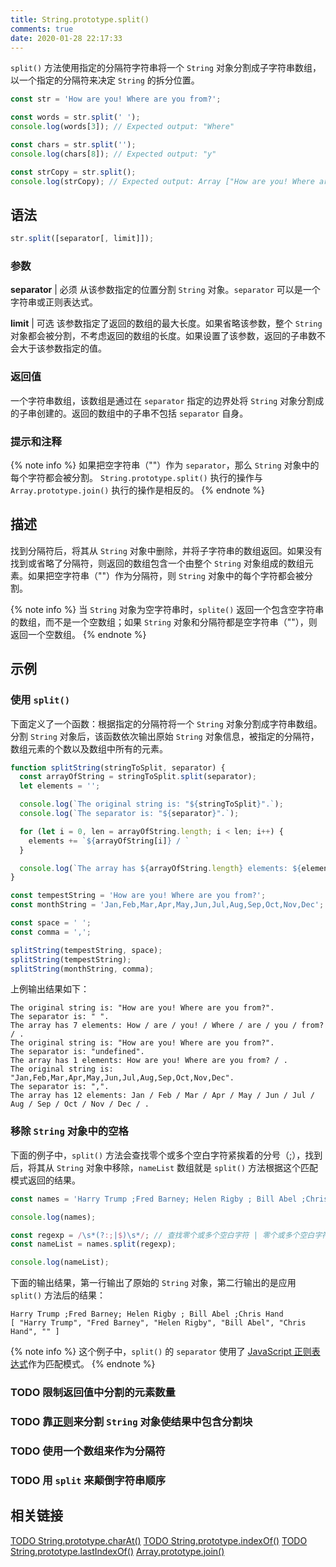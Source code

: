 ```yaml
---
title: String.prototype.split()
comments: true
date: 2020-01-28 22:17:33
---
```


`split()` 方法使用指定的分隔符字符串将一个 `String` 对象分割成子字符串数组，以一个指定的分隔符来决定 `String` 的拆分位置。

``` JavaScript
const str = 'How are you! Where are you from?';

const words = str.split(' ');
console.log(words[3]); // Expected output: "Where"

const chars = str.split('');
console.log(chars[8]); // Expected output: "y"

const strCopy = str.split();
console.log(strCopy); // Expected output: Array ["How are you! Where are you from?"]
```

## 语法

``` JavaScript
str.split([separator[, limit]]);
```

### 参数

**separator** | 必须
从该参数指定的位置分割 `String` 对象。`separator` 可以是一个字符串或正则表达式。

**limit** | 可选
该参数指定了返回的数组的最大长度。如果省略该参数，整个 `String` 对象都会被分割，不考虑返回的数组的长度。如果设置了该参数，返回的子串数不会大于该参数指定的值。

### 返回值

一个字符串数组，该数组是通过在 `separator` 指定的边界处将 `String` 对象分割成的子串创建的。返回的数组中的子串不包括 `separator` 自身。

### 提示和注释

{% note info %}
  如果把空字符串（""）作为 `separator`，那么 `String` 对象中的每个字符都会被分割。
  `String.prototype.split()` 执行的操作与 `Array.prototype.join()` 执行的操作是相反的。
{% endnote %}

## 描述

找到分隔符后，将其从 `String` 对象中删除，并将子字符串的数组返回。如果没有找到或省略了分隔符，则返回的数组包含一个由整个 `String` 对象组成的数组元素。如果把空字符串（""）作为分隔符，则 `String` 对象中的每个字符都会被分割。

{% note info %}
  当 `String` 对象为空字符串时，`splite()` 返回一个包含空字符串的数组，而不是一个空数组；如果 `String` 对象和分隔符都是空字符串（""），则返回一个空数组。
{% endnote %}

## 示例

### 使用 `split()`

下面定义了一个函数：根据指定的分隔符将一个 `String` 对象分割成字符串数组。分割 `String` 对象后，该函数依次输出原始 `String` 对象信息，被指定的分隔符，数组元素的个数以及数组中所有的元素。

``` JavaScript
function splitString(stringToSplit, separator) {
  const arrayOfString = stringToSplit.split(separator);
  let elements = '';

  console.log(`The original string is: "${stringToSplit}".`);
  console.log(`The separator is: "${separator}".`);

  for (let i = 0, len = arrayOfString.length; i < len; i++) {
    elements += `${arrayOfString[i]} / `
  }

  console.log(`The array has ${arrayOfString.length} elements: ${elements}.`);
}

const tempestString = 'How are you! Where are you from?';
const monthString = 'Jan,Feb,Mar,Apr,May,Jun,Jul,Aug,Sep,Oct,Nov,Dec';

const space = ' ';
const comma = ',';

splitString(tempestString, space);
splitString(tempestString);
splitString(monthString, comma);
```

上例输出结果如下：

``` none
The original string is: "How are you! Where are you from?".
The separator is: " ".
The array has 7 elements: How / are / you! / Where / are / you / from? / .
The original string is: "How are you! Where are you from?".
The separator is: "undefined".
The array has 1 elements: How are you! Where are you from? / .
The original string is: "Jan,Feb,Mar,Apr,May,Jun,Jul,Aug,Sep,Oct,Nov,Dec".
The separator is: ",".
The array has 12 elements: Jan / Feb / Mar / Apr / May / Jun / Jul / Aug / Sep / Oct / Nov / Dec / .
```

### 移除 `String` 对象中的空格

下面的例子中，`split()` 方法会查找零个或多个空白字符紧挨着的分号（;），找到后，将其从 `String` 对象中移除，`nameList` 数组就是 `split()` 方法根据这个匹配模式返回的结果。

``` JavaScript
const names = 'Harry Trump ;Fred Barney; Helen Rigby ; Bill Abel ;Chris Hand ';

console.log(names);

const regexp = /\s*(?:;|$)\s*/; // 查找零个或多个空白字符 | 零个或多个空白字符紧挨着的分号（;）
const nameList = names.split(regexp);

console.log(nameList);
```

下面的输出结果，第一行输出了原始的 `String` 对象，第二行输出的是应用 `split()` 方法后的结果：

``` none
Harry Trump ;Fred Barney; Helen Rigby ; Bill Abel ;Chris Hand 
[ "Harry Trump", "Fred Barney", "Helen Rigby", "Bill Abel", "Chris Hand", "" ]
```

{% note info %}
  这个例子中，`split()` 的 `separator` 使用了 [JavaScript 正则表达式](/programming/javascript/regexp/)作为匹配模式。
{% endnote %}

### TODO 限制返回值中分割的元素数量

### TODO 靠[正则](/programming/javascript/regexp/)来分割 `String` 对象使结果中包含分割块

### TODO 使用一个数组来作为分隔符

### TODO 用 `split` 来颠倒字符串顺序

## 相关链接

[TODO String.prototype.charAt()](/programming/javascript/string/charAt.html)
[TODO String.prototype.indexOf()](/programming/javascript/string/indexOf.html)
[TODO String.prototype.lastIndexOf()](/programming/javascript/string/lastIndexOf.html)
[Array.prototype.join()](/programming/javascript/array/join.html)
